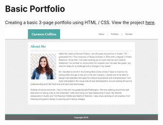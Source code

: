 # Basic Portfolio
Creating a basic 3-page portfolio using HTML / CSS. View the project [here](https://carmcollins.github.io/basic-portfolio/).

<img src="assets/images/about.png">